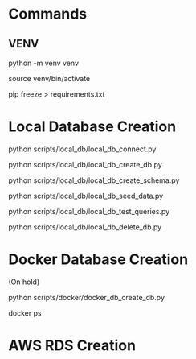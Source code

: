 # Commands

## VENV

python -m venv venv

source venv/bin/activate

pip freeze > requirements.txt



# Local Database Creation

python scripts/local_db/local_db_connect.py

python scripts/local_db/local_db_create_db.py

python scripts/local_db/local_db_create_schema.py

python scripts/local_db/local_db_seed_data.py

python scripts/local_db/local_db_test_queries.py

python scripts/local_db/local_db_delete_db.py


# Docker Database Creation

(On hold)

python scripts/docker/docker_db_create_db.py

docker ps


# AWS RDS Creation